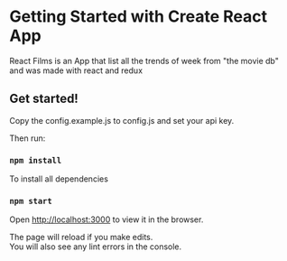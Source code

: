 # Getting Started with Create React App

React Films is an App that list all the trends of week from "the movie db" and was made with react and redux

## Get started!

Copy the config.example.js to config.js and set your api key.

Then run:

### `npm install`

To install all dependencies

### `npm start`

Open [http://localhost:3000](http://localhost:3000) to view it in the browser.

The page will reload if you make edits.\
You will also see any lint errors in the console.
